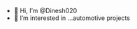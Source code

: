 - 👋 Hi, I’m @Dinesh020
- 👀 I’m interested in ...automotive projects


<!---
Dinesh020/Dinesh020 is a ✨ special ✨ repository because its `README.md` (this file) appears on your GitHub profile.
You can click the Preview link to take a look at your changes.
--->

